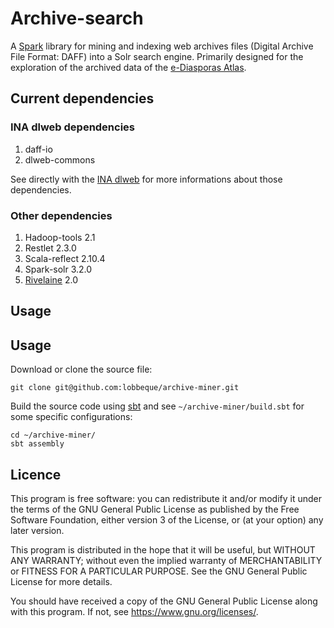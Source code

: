 # Archive-search

A [Spark](https://spark.apache.org/) library for mining and indexing web archives files (Digital Archive File Format: DAFF) into a Solr search engine. Primarily designed for the exploration of the archived data of the [e-Diasporas Atlas](http://www.e-diasporas.fr/). 

## Current dependencies 

### INA dlweb dependencies

   1. daff-io
   2. dlweb-commons

See directly with the [INA dlweb](https://institut.ina.fr/collections/le-web-media) for more informations about those dependencies.

### Other dependencies

   1. Hadoop-tools 2.1
   2. Restlet 2.3.0
   3. Scala-reflect 2.10.4
   4. Spark-solr 3.2.0
   3. [Rivelaine](https://github.com/lobbeque/rivelaine) 2.0

## Usage 

## Usage 

Download or clone the source file:

```
git clone git@github.com:lobbeque/archive-miner.git
```

Build the source code using [sbt](https://www.scala-sbt.org/) and see `~/archive-miner/build.sbt` for some specific configurations: 

```
cd ~/archive-miner/
sbt assembly
```

## Licence

This program is free software: you can redistribute it and/or modify it under the terms of the GNU General Public License as published by the Free Software Foundation, either version 3 of the License, or (at your option) any later version.

This program is distributed in the hope that it will be useful, but WITHOUT ANY WARRANTY; without even the implied warranty of MERCHANTABILITY or FITNESS FOR A PARTICULAR PURPOSE. See the GNU General Public License for more details.

You should have received a copy of the GNU General Public License along with this program.  If not, see <https://www.gnu.org/licenses/>.